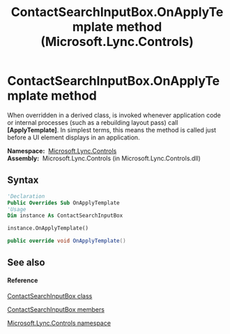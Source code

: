 ﻿---
title: ContactSearchInputBox.OnApplyTemplate method  (Microsoft.Lync.Controls)
TOCTitle: 'OnApplyTemplate method '
ms:assetid: M:Microsoft.Lync.Controls.ContactSearchInputBox.OnApplyTemplate_DI_3_UC_OCS14MrefLyncWPF
ms:mtpsurl: https://msdn.microsoft.com/en-us/library/microsoft.lync.controls.contactsearchinputbox.onapplytemplate_di_3_uc_ocs14mreflyncwpf(v=office.15)
ms:contentKeyID: 48593813
ms.date: 07/28/2014
mtps_version: v=office.15
f1_keywords:
- Microsoft.Lync.Controls.ContactSearchInputBox.OnApplyTemplate
dev_langs:
- CSharp
- JScript
- VB
- other
---

# ContactSearchInputBox.OnApplyTemplate method

When overridden in a derived class, is invoked whenever application code or internal processes (such as a rebuilding layout pass) call **\[ApplyTemplate\]**. In simplest terms, this means the method is called just before a UI element displays in an application.

**Namespace:**  [Microsoft.Lync.Controls](microsoft-lync-controls-namespace_1.md)  
**Assembly:**  Microsoft.Lync.Controls (in Microsoft.Lync.Controls.dll)

## Syntax

``` vb
'Declaration
Public Overrides Sub OnApplyTemplate
'Usage
Dim instance As ContactSearchInputBox

instance.OnApplyTemplate()
```

``` csharp
public override void OnApplyTemplate()
```

## See also

#### Reference

[ContactSearchInputBox class](contactsearchinputbox-class-microsoft-lync-controls_1.md)

[ContactSearchInputBox members](contactsearchinputbox-members-microsoft-lync-controls_1.md)

[Microsoft.Lync.Controls namespace](microsoft-lync-controls-namespace_1.md)

